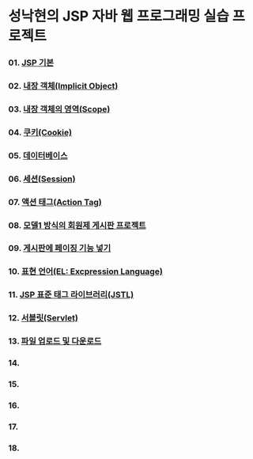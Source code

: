 <h1>성낙현의 JSP 자바 웹 프로그래밍 실습 프로젝트</h1>

<h3>01. <a href="https://github.com/swoody1101/backend-practice/tree/main/JSP/MustHaveJSP/src/main/webapp/01DirectiveScript">JSP 기본</a></h3>
<h3>02. <a href="https://github.com/swoody1101/backend-practice/tree/main/JSP/MustHaveJSP/src/main/webapp/02ImplicitObject">내장 객체(Implicit Object)</a></h3>
<h3>03. <a href="https://github.com/swoody1101/backend-practice/tree/main/JSP/MustHaveJSP/src/main/webapp/03Scope">내장 객체의 영역(Scope)</a></h3>
<h3>04. <a href="https://github.com/swoody1101/backend-practice/tree/main/JSP/MustHaveJSP/src/main/webapp/04Cookie">쿠키(Cookie)</a></h3>
<h3>05. <a href="https://github.com/swoody1101/backend-practice/tree/main/JSP/MustHaveJSP/src/main/webapp/05JDBC">데이터베이스</a></h3>
<h3>06. <a href="https://github.com/swoody1101/backend-practice/tree/main/JSP/MustHaveJSP/src/main/webapp/06Session">세션(Session)</a></h3>
<h3>07. <a href="https://github.com/swoody1101/backend-practice/tree/main/JSP/MustHaveJSP/src/main/webapp/07ActionTag">액션 태그(Action Tag)</a></h3>
<h3>08. <a href="https://github.com/swoody1101/backend-practice/tree/main/JSP/MustHaveJSP/src/main/webapp/08Board">모델1 방식의 회원제 게시판 프로젝트</a></h3>
<h3>09. <a href="https://github.com/swoody1101/backend-practice/tree/main/JSP/MustHaveJSP/src/main/webapp/09PagingBoard">게시판에 페이징 기능 넣기</a></h3>
<h3>10. <a href="https://github.com/swoody1101/backend-practice/tree/main/JSP/MustHaveJSP/src/main/webapp/10EL">표현 언어(EL: Excpression Language)</a></h3>
<h3>11. <a href="https://github.com/swoody1101/backend-practice/tree/main/JSP/MustHaveJSP/src/main/webapp/11JSTL">JSP 표준 태그 라이브러리(JSTL)</a></h3>
<h3>12. <a href="https://github.com/swoody1101/backend-practice/tree/main/JSP/MustHaveJSP/src/main/webapp/12Servlet">서블릿(Servlet)</a></h3>
<h3>13. <a href="https://github.com/swoody1101/backend-practice/tree/main/JSP/MustHaveJSP/src/main/webapp/13FileUpload">파일 업로드 및 다운로드</a></h3>
<h3>14. <a href="https://github.com/swoody1101/backend-practice/tree/main/JSP/MustHaveJSP/src/main/webapp/"></a></h3>
<h3>15. <a href="https://github.com/swoody1101/backend-practice/tree/main/JSP/MustHaveJSP/src/main/webapp/"></a></h3>
<h3>16. <a href="https://github.com/swoody1101/backend-practice/tree/main/JSP/MustHaveJSP/src/main/webapp/"></a></h3>
<h3>17. <a href="https://github.com/swoody1101/backend-practice/tree/main/JSP/MustHaveJSP/src/main/webapp/"></a></h3>
<h3>18. <a href="https://github.com/swoody1101/backend-practice/tree/main/JSP/MustHaveJSP/src/main/webapp/"></a></h3>

